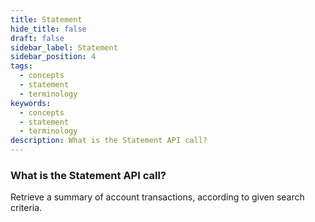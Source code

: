 ```yaml
---
title: Statement
hide_title: false
draft: false
sidebar_label: Statement
sidebar_position: 4
tags:
  - concepts
  - statement
  - terminology
keywords:
  - concepts
  - statement
  - terminology
description: What is the Statement API call?
---
```


### What is the Statement API call?

Retrieve a summary of account transactions, according to given search criteria.
